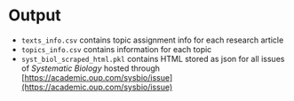 # Output
- `texts_info.csv` contains topic assignment info for each research article
- `topics_info.csv` contains information for each topic
- `syst_biol_scraped_html.pkl` contains HTML stored as json for all issues of *Systematic Biology* hosted through [https://academic.oup.com/sysbio/issue](https://academic.oup.com/sysbio/issue)
